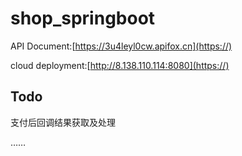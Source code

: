 # shop_springboot

API Document:[https://3u4leyl0cw.apifox.cn](https://)

cloud deployment:[http://8.138.110.114:8080](https://)

## Todo

支付后回调结果获取及处理

……

